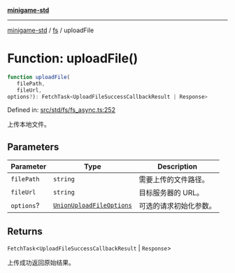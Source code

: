 [**minigame-std**](../../../README.md)

***

[minigame-std](../../../README.md) / [fs](../README.md) / uploadFile

# Function: uploadFile()

```ts
function uploadFile(
   filePath, 
   fileUrl, 
options?): FetchTask<UploadFileSuccessCallbackResult | Response>
```

Defined in: [src/std/fs/fs\_async.ts:252](https://github.com/JiangJie/minigame-std/blob/ff3594872b1efbdbc13aabe99588385e855b50dc/src/std/fs/fs_async.ts#L252)

上传本地文件。

## Parameters

| Parameter | Type | Description |
| ------ | ------ | ------ |
| `filePath` | `string` | 需要上传的文件路径。 |
| `fileUrl` | `string` | 目标服务器的 URL。 |
| `options`? | [`UnionUploadFileOptions`](../type-aliases/UnionUploadFileOptions.md) | 可选的请求初始化参数。 |

## Returns

`FetchTask`\<`UploadFileSuccessCallbackResult` \| `Response`\>

上传成功返回原始结果。
